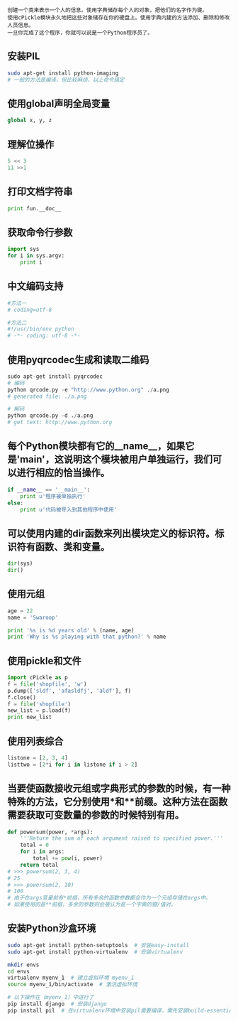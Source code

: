 ```
创建一个类来表示一个人的信息。使用字典储存每个人的对象，把他们的名字作为键。
使用cPickle模块永久地把这些对象储存在你的硬盘上。使用字典内建的方法添加、删除和修改人员信息。
一旦你完成了这个程序，你就可以说是一个Python程序员了。
```

## 安装PIL
```sh
sudo apt-get install python-imaging
# 一般的方法是编译，但比较麻烦，以上命令搞定
```

## 使用global声明全局变量
```python
global x, y, z
```

## 理解位操作
```python
5 << 3
11 >>1
```

## 打印文档字符串
```python
print fun.__doc__
```

## 获取命令行参数
```python
import sys
for i in sys.argv:
    print i
```

## 中文编码支持
```python
#方法一
# coding=utf-8

#方法二
#!/usr/bin/env python  
# -*- coding: utf-8 -*- 
```

## 使用pyqrcodec生成和读取二维码
```python
sudo apt-get install pyqrcodec
# 编码
python qrcode.py -e "http://www.python.org" ./a.png
# generated file: ./a.png

# 解码
python qrcode.py -d ./a.png
# get text: http://www.python.org
```

## 每个Python模块都有它的__name__，如果它是'__main__'，这说明这个模块被用户单独运行，我们可以进行相应的恰当操作。
```python
if __name__ == '__main__':
    print u'程序被单独执行'
else:
    print u'代码被导入到其他程序中使用'
```

## 可以使用内建的dir函数来列出模块定义的标识符。标识符有函数、类和变量。
```python
dir(sys)
dir()
```

## 使用元组
```python
age = 22
name = 'Swaroop'

print '%s is %d years old' % (name, age)
print 'Why is %s playing with that python?' % name
```

## 使用pickle和文件
```python
import cPickle as p
f = file('shopfile', 'w')
p.dump(['sldf', 'afasldfj', 'aldf'], f)
f.close()
f = file('shopfile')
new_list = p.load(f)
print new_list
```

## 使用列表综合
```python
listone = [2, 3, 4]
listtwo = [2*i for i in listone if i > 2]
```

## 当要使函数接收元组或字典形式的参数的时候，有一种特殊的方法，它分别使用*和**前缀。这种方法在函数需要获取可变数量的参数的时候特别有用。
```python
def powersum(power, *args):
    '''Return the sum of each argument raised to specified power.'''
    total = 0
    for i in args:
        total += pow(i, power)
    return total
# >>> powersum(2, 3, 4)
# 25
# >>> powersum(2, 10)
# 100
# 由于在args变量前有*前缀，所有多余的函数参数都会作为一个元组存储在args中。
# 如果使用的是**前缀，多余的参数则会被认为是一个字典的键/值对。
```

## 安装Python沙盒环境
```sh
sudo apt-get install python-setuptools  # 安装easy-install
sudo apt-get install python-virtualenv  # 安装virtualenv

mkdir envs
cd envs
virtualenv myenv_1  # 建立虚拟环境 myenv_1
source myenv_1/bin/activate  # 激活虚拟环境

# 以下操作在（myenv_1）中进行了
pip install django  # 安装django
pip install pil  # 在virtualenv环境中安装pil需要编译，需先安装build-essential和python-dev
```